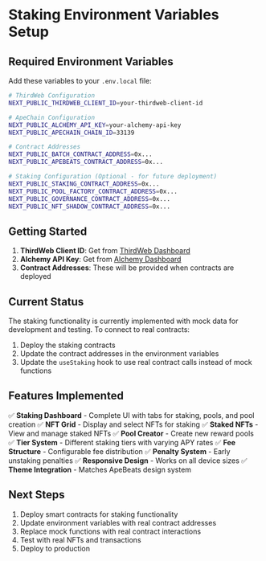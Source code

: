 # Staking Environment Variables Setup

## Required Environment Variables

Add these variables to your `.env.local` file:

```bash
# ThirdWeb Configuration
NEXT_PUBLIC_THIRDWEB_CLIENT_ID=your-thirdweb-client-id

# ApeChain Configuration
NEXT_PUBLIC_ALCHEMY_API_KEY=your-alchemy-api-key
NEXT_PUBLIC_APECHAIN_CHAIN_ID=33139

# Contract Addresses
NEXT_PUBLIC_BATCH_CONTRACT_ADDRESS=0x...
NEXT_PUBLIC_APEBEATS_CONTRACT_ADDRESS=0x...

# Staking Configuration (Optional - for future deployment)
NEXT_PUBLIC_STAKING_CONTRACT_ADDRESS=0x...
NEXT_PUBLIC_POOL_FACTORY_CONTRACT_ADDRESS=0x...
NEXT_PUBLIC_GOVERNANCE_CONTRACT_ADDRESS=0x...
NEXT_PUBLIC_NFT_SHADOW_CONTRACT_ADDRESS=0x...
```

## Getting Started

1. **ThirdWeb Client ID**: Get from [ThirdWeb Dashboard](https://thirdweb.com/dashboard)
2. **Alchemy API Key**: Get from [Alchemy Dashboard](https://dashboard.alchemy.com)
3. **Contract Addresses**: These will be provided when contracts are deployed

## Current Status

The staking functionality is currently implemented with mock data for development and testing. To connect to real contracts:

1. Deploy the staking contracts
2. Update the contract addresses in the environment variables
3. Update the `useStaking` hook to use real contract calls instead of mock functions

## Features Implemented

✅ **Staking Dashboard** - Complete UI with tabs for staking, pools, and pool creation
✅ **NFT Grid** - Display and select NFTs for staking
✅ **Staked NFTs** - View and manage staked NFTs
✅ **Pool Creator** - Create new reward pools
✅ **Tier System** - Different staking tiers with varying APY rates
✅ **Fee Structure** - Configurable fee distribution
✅ **Penalty System** - Early unstaking penalties
✅ **Responsive Design** - Works on all device sizes
✅ **Theme Integration** - Matches ApeBeats design system

## Next Steps

1. Deploy smart contracts for staking functionality
2. Update environment variables with real contract addresses
3. Replace mock functions with real contract interactions
4. Test with real NFTs and transactions
5. Deploy to production
